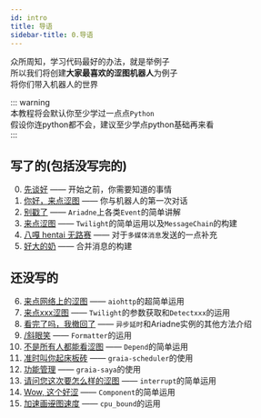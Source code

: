 ```yaml
---
id: intro
title: 导语
sidebar-title: 0.导语
---
```

众所周知，学习代码最好的办法，就是举例子  
所以我们将创建**大家最喜欢的涩图机器人**为例子  
将你们带入机器人的世界

::: warning  
本教程将会默认你至少学过一点点`Python`  
假设你连python都不会，建议至少学点python基础再来看  
:::

## 写了的(包括没写完的)
0. [先谈好](0_before_start) —— 开始之前，你需要知道的事情
1. [你好，来点涩图](1_hello_ero) —— 你与机器人的第一次对话
2. [别戳了](2_other_event) —— `Ariadne`上各类`Event`的简单讲解
3. [来点涩图](3_ero_comes) —— `Twilight`的简单运用以及`MessageChain`的构建
4. [八嘎 hentai 无路赛](4_kugimiya) —— 对于`多媒体消息`发送的一点补充
5. [好大的奶](5_forward_message) —— 合并消息的构建

## 还没写的
6. [来点网络上的涩图]() —— `aiohttp`的超简单运用
7. [来点xxx涩图]() —— `Twilight`的参数获取和`Detectxxx`的运用
8. [看完了吗，我撤回了]() —— `异步延时`和Ariadne实例的其他方法介绍
8. [/斜眼笑]() —— `Formatter`的运用
9. [不是所有人都能看涩图]() —— `Depend`的简单运用
10. [准时叫你起床板砖]() —— `graia-scheduler`的使用
11. [功能管理]() —— `graia-saya`的使用
12. [请问您这次要怎么样的涩图]() —— `interrupt`的简单运用
13. [Wow, 这个好涩]() —— `Component`的简单运用
14. [加速画~~涩~~图速度]() —— `cpu_bound`的运用